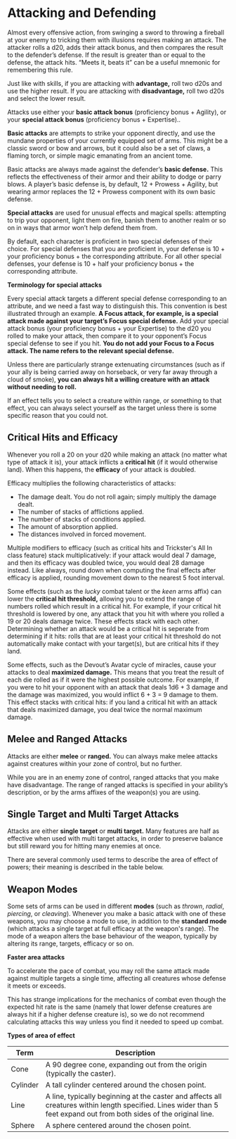 # Attacking and Defending
Almost every offensive action, from swinging a sword to throwing a fireball at your enemy to tricking them with illusions requires making an attack. The attacker rolls a d20, adds their attack bonus, and then compares the result to the defender’s defense. If the result is greater than or equal to the defense, the attack hits. “Meets it, beats it” can be a useful mnemonic for remembering this rule.

Just like with skills, if you are attacking with **advantage,** roll two d20s and use the higher result. If you are attacking with **disadvantage,** roll two d20s and select the lower result.

Attacks use either your **basic attack bonus** (proficiency bonus + Agility), or your **special attack bonus** (proficiency bonus + Expertise)..

**Basic attacks** are attempts to strike your opponent directly, and use the mundane properties of your currently equipped set of arms. This might be a classic sword or bow and arrows, but it could also be a set of claws, a flaming torch, or simple magic emanating from an ancient tome.

Basic attacks are always made against the defender’s **basic defense.** This reflects the effectiveness of their armor and their ability to dodge or parry blows. A player’s basic defense is, by default, 12 + Prowess + Agility, but wearing armor replaces the 12 + Prowess component with its own basic defense.

**Special attacks** are used for unusual effects and magical spells: attempting to trip your opponent, light them on fire, banish them to another realm or so on in ways that armor won’t help defend them from.

By default, each character is proficient in two special defenses of their choice. For special defenses that you are proficient in, your defense is 10 + your proficiency bonus + the corresponding attribute. For all other special defenses, your defense is 10 + half your proficiency bonus + the corresponding attribute.

<div class="infobox">

**Terminology for special attacks**

Every special attack targets a different special defense corresponding to an attribute, and we need a fast way to distinguish this. This convention is best illustrated through an example. **A Focus attack, for example, is a special attack made against your target’s Focus special defense.** Add your special attack bonus (your proficiency bonus + your Expertise) to the d20 you rolled to make your attack, then compare it to your opponent’s Focus special defense to see if you hit. **You do not add your Focus to a Focus attack. The name refers to the relevant special defense.**
</div>

Unless there are particularly strange extenuating circumstances (such as if your ally is being carried away on horseback, or very far away through a cloud of smoke), **you can always hit a willing creature with an attack without needing to roll.**

If an effect tells you to select a creature within range, or something to that effect, you can always select yourself as the target unless there is some specific reason that you could not.

## Critical Hits and Efficacy
Whenever you roll a 20 on your d20 while making an attack (no matter what type of attack it is), your attack inflicts a **critical hit** (if it would otherwise land). When this happens, the **efficacy** of your attack is doubled.

Efficacy multiplies the following characteristics of attacks:
* The damage dealt. You do not roll again; simply multiply the damage dealt.
* The number of stacks of afflictions applied.
* The number of stacks of conditions applied.
* The amount of absorption applied.
* The distances involved in forced movement.

Multiple modifiers to efficacy (such as critical hits and Trickster's All In class feature) stack multiplicatively: if your attack would deal 7 damage, and then its efficacy was doubled twice, you would deal 28 damage instead. Like always, round down when computing the final effects after efficacy is applied, rounding movement down to the nearest 5 foot interval.

Some effects (such as the *lucky* combat talent or the *keen* arms affix) can lower the **critical hit threshold,** allowing you to extend the range of numbers rolled which result in a critical hit. For example, if your critical hit threshold is lowered by one, any attack that you hit with where you rolled a 19 or 20 deals damage twice. These effects stack with each other. Determining whether an attack would be a critical hit is seperate from determining if it hits: rolls that are at least your critical hit threshold do not automatically make contact with your target(s), but are critical hits if they land.

Some effects, such as the Devout’s Avatar cycle of miracles, cause your attacks to deal **maximized damage.** This means that you treat the result of each die rolled as if it were the highest possible outcome. For example, if you were to hit your opponent with an attack that deals 1d6 + 3 damage and the damage was maximized, you would inflict 6 + 3 = 9 damage to them. This effect stacks with critical hits: if you land a critical hit with an attack that deals maximized damage, you deal twice the normal maximum damage. 

## Melee and Ranged Attacks
Attacks are either **melee** or **ranged.** You can always make melee attacks against creatures within your zone of control, but no further.

While you are in an enemy zone of control, ranged attacks that you make have disadvantage. The range of ranged attacks is specified in your ability’s description, or by the arms affixes of the weapon(s) you are using.

## Single Target and Multi Target Attacks

Attacks are either **single target** or **multi target.** Many features are half as effective when used with multi target attacks, in order to preserve balance but still reward you for hitting many enemies at once.

There are several commonly used terms to describe the area of effect of powers; their meaning is described in the table below.

## Weapon Modes
Some sets of arms can be used in different **modes** (such as *thrown*, *radial*, *piercing*, or *cleaving*). 
Whenever you make a basic attack with one of these weapons, you may choose a mode to use, in addition to the **standard mode** (which attacks a single target at full efficacy at the weapon's range).
The mode of a weapon alters the base behaviour of the weapon, typically by altering its range, targets, efficacy or so on.

<div class="infobox">

**Faster area attacks**

To accelerate the pace of combat, you may roll the same attack made against multiple targets a single time, affecting all creatures whose defense it meets or exceeds. 

This has strange implications for the mechanics of combat even though the expected hit rate is the same (namely that lower defense creatures are always hit if a higher defense creature is), so we do not recommend calculating attacks this way unless you find it needed to speed up combat.
</div>

**Types of area of effect**

| Term     | Description                                                                                                                                                           |
| -------- | --------------------------------------------------------------------------------------------------------------------------------------------------------------------- |
| Cone     | A 90 degree cone, expanding out from the origin (typically the caster).                                                                                               |
| Cylinder | A tall cylinder centered around the chosen point.                                                                                                                     |
| Line     | A line, typically beginning at the caster and affects all creatures within length specified. Lines wider than 5 feet expand out from both sides of the original line. |
| Sphere   | A sphere centered around the chosen point.                                                                                                                            |
